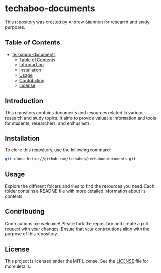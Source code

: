 # techaboo-documents
This repository was created by Andrew Shannon for research and study purposes.

## Table of Contents
- [techaboo-documents](#techaboo-documents)
  - [Table of Contents](#table-of-contents)
  - [Introduction](#introduction)
  - [Installation](#installation)
  - [Usage](#usage)
  - [Contributing](#contributing)
  - [License](#license)

## Introduction
This repository contains documents and resources related to various research and study topics. It aims to provide valuable information and tools for students, researchers, and enthusiasts.

## Installation
To clone this repository, use the following command:
```bash
git clone https://github.com/techaboo/techaboo-documents.git
```

## Usage
Explore the different folders and files to find the resources you need. Each folder contains a README file with more detailed information about its contents.

## Contributing
Contributions are welcome! Please fork the repository and create a pull request with your changes. Ensure that your contributions align with the purpose of this repository.

## License
This project is licensed under the MIT License. See the [LICENSE](LICENSE) file for more details.
